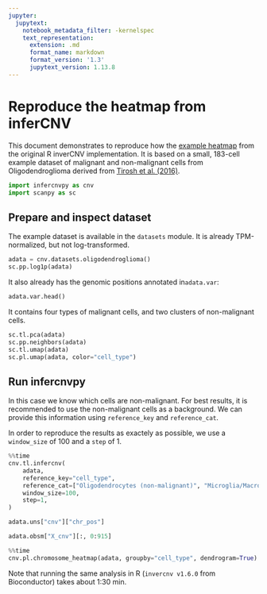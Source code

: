 ```yaml
---
jupyter:
  jupytext:
    notebook_metadata_filter: -kernelspec
    text_representation:
      extension: .md
      format_name: markdown
      format_version: '1.3'
      jupytext_version: 1.13.8
---
```


# Reproduce the heatmap from inferCNV

This document demonstrates to reproduce how the [example heatmap](https://github.com/broadinstitute/inferCNV/wiki#demo-example-figure) from the original
R inverCNV implementation. It is based on a small, 183-cell example dataset of malignant and non-malignant cells from Oligodendroglioma derived from [Tirosh et al. (2016)](https://www.ncbi.nlm.nih.gov/pmc/articles/PMC5465819/).

```python
import infercnvpy as cnv
import scanpy as sc
```

## Prepare and inspect dataset

The example dataset is available in the `datasets` module. It is already TPM-normalized, but not log-transformed.

```python
adata = cnv.datasets.oligodendroglioma()
sc.pp.log1p(adata)
```

It also already has the genomic positions annotated in`adata.var`:

```python
adata.var.head()
```

It contains four types of malignant cells, and two clusters of non-malignant cells.

```python
sc.tl.pca(adata)
sc.pp.neighbors(adata)
sc.tl.umap(adata)
sc.pl.umap(adata, color="cell_type")
```

## Run infercnvpy

In this case we know which cells are non-malignant. For best results, it is recommended to use
the non-malignant cells as a background. We can provide this information using `reference_key` and `reference_cat`.

In order to reproduce the results as exactely as possible, we use a `window_size` of 100 and a `step` of 1.

```python
%%time
cnv.tl.infercnv(
    adata,
    reference_key="cell_type",
    reference_cat=["Oligodendrocytes (non-malignant)", "Microglia/Macrophage"],
    window_size=100,
    step=1,
)
```

```python
adata.uns["cnv"]["chr_pos"]
```

```python
adata.obsm["X_cnv"][:, 0:915]
```

```python
%%time
cnv.pl.chromosome_heatmap(adata, groupby="cell_type", dendrogram=True)
```

Note that running the same analysis in R (`invercnv v1.6.0` from Bioconductor) takes about 1:30 min.
